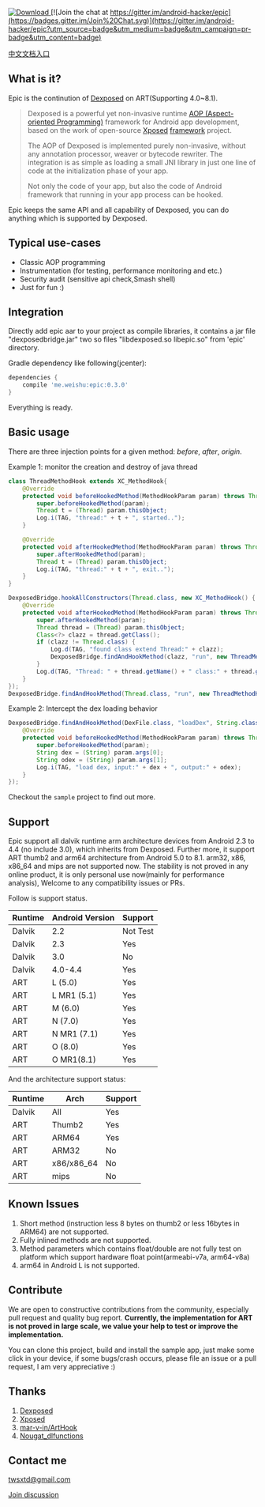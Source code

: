 [![Download](https://api.bintray.com/packages/twsxtd/maven/epic/images/download.svg) ](https://bintray.com/twsxtd/maven/epic/_latestVersion)
[![Join the chat at https://gitter.im/android-hacker/epic](https://badges.gitter.im/Join%20Chat.svg)](https://gitter.im/android-hacker/epic?utm_source=badge&utm_medium=badge&utm_campaign=pr-badge&utm_content=badge)   

[中文文档入口](README_cn.md "中文")

What is it?
-----------

Epic is the continution of [Dexposed](https://github.com/alibaba/dexposed) on ART(Supporting 4.0~8.1).

> Dexposed is a powerful yet non-invasive runtime [AOP (Aspect-oriented Programming)](http://en.wikipedia.org/wiki/Aspect-oriented_programming) framework
for Android app development, based on the work of open-source [Xposed](https://github.com/rovo89/Xposed) [framework](https://github.com/rovo89/XposedBridge) project.
>
> The AOP of Dexposed is implemented purely non-invasive, without any annotation processor,
weaver or bytecode rewriter. The integration is as simple as loading a small JNI library
in just one line of code at the initialization phase of your app.
>
> Not only the code of your app, but also the code of Android framework that running in your
app process can be hooked.

Epic keeps the same API and all capability of Dexposed, you can do anything which is supported by Dexposed.

Typical use-cases
-----------------
* Classic AOP programming
* Instrumentation (for testing, performance monitoring and etc.)
* Security audit (sensitive api check,Smash shell)
* Just for fun :)


Integration
-----------
Directly add epic aar to your project as compile libraries, it contains a jar file "dexposedbridge.jar" two so files "libdexposed.so libepic.so" from 'epic' directory.

Gradle dependency like following(jcenter):

```groovy
dependencies {
    compile 'me.weishu:epic:0.3.0'
}
```

Everything is ready.

Basic usage
-----------

There are three injection points for a given method: *before*, *after*, *origin*.

Example 1: monitor the creation and destroy of java thread

```java
class ThreadMethodHook extends XC_MethodHook{
    @Override
    protected void beforeHookedMethod(MethodHookParam param) throws Throwable {
        super.beforeHookedMethod(param);
        Thread t = (Thread) param.thisObject;
        Log.i(TAG, "thread:" + t + ", started..");
    }

    @Override
    protected void afterHookedMethod(MethodHookParam param) throws Throwable {
        super.afterHookedMethod(param);
        Thread t = (Thread) param.thisObject;
        Log.i(TAG, "thread:" + t + ", exit..");
    }
}

DexposedBridge.hookAllConstructors(Thread.class, new XC_MethodHook() {
    @Override
    protected void afterHookedMethod(MethodHookParam param) throws Throwable {
        super.afterHookedMethod(param);
        Thread thread = (Thread) param.thisObject;
        Class<?> clazz = thread.getClass();
        if (clazz != Thread.class) {
            Log.d(TAG, "found class extend Thread:" + clazz);
            DexposedBridge.findAndHookMethod(clazz, "run", new ThreadMethodHook());
        }
        Log.d(TAG, "Thread: " + thread.getName() + " class:" + thread.getClass() +  " is created.");
    }
});
DexposedBridge.findAndHookMethod(Thread.class, "run", new ThreadMethodHook());
```

Example 2: Intercept the dex loading behavior

```java
DexposedBridge.findAndHookMethod(DexFile.class, "loadDex", String.class, String.class, int.class, new XC_MethodHook() {
    @Override
    protected void beforeHookedMethod(MethodHookParam param) throws Throwable {
        super.beforeHookedMethod(param);
        String dex = (String) param.args[0];
        String odex = (String) param.args[1];
        Log.i(TAG, "load dex, input:" + dex + ", output:" + odex);
    }
});
```

Checkout the `sample` project to find out more.

Support
----------
Epic support all dalvik runtime arm architecture devices from Android 2.3 to 4.4 (no include 3.0), which inherits from Dexposed. Further more, it support ART thumb2 and arm64 architecture from Android 5.0 to 8.1. arm32, x86, x86_64 and mips are not supported now. The stability is not proved in any online product, it is only personal use now(mainly for performance analysis), Welcome to any compatibility issues or PRs.

Follow is support status.

Runtime | Android Version | Support
------  | --------------- | --------
Dalvik  | 2.2             | Not Test
Dalvik  | 2.3             | Yes
Dalvik  | 3.0             | No
Dalvik  | 4.0-4.4         | Yes
ART     | L (5.0)         | Yes
ART     | L MR1 (5.1)     | Yes
ART     | M (6.0)         | Yes
ART     | N (7.0)         | Yes
ART     | N MR1 (7.1)     | Yes
ART     | O (8.0)         | Yes
ART     | O MR1(8.1)      | Yes

And the architecture support status:

Runtime  | Arch         | Support
-------- | ------------ | --------
Dalvik   | All          | Yes
ART      | Thumb2       | Yes
ART      | ARM64        | Yes
ART      | ARM32        | No
ART      | x86/x86_64   | No
ART      | mips         | No

Known Issues
-------------

1. Short method (instruction less 8 bytes on thumb2 or less 16bytes in ARM64) are not supported.
2. Fully inlined methods are not supported.
3. Method parameters which contains float/double are not fully test on platform which support hardware float point(armeabi-v7a, arm64-v8a)
4. arm64 in Android L is not supported.

Contribute
----------
We are open to constructive contributions from the community, especially pull request
and quality bug report. **Currently, the implementation for ART is not proved in large scale, we value your help to test or improve the implementation.**

You can clone this project, build and install the sample app, just make some click  in your device, if some bugs/crash occurs, please file an issue or a pull request, I am very appreciative :)

Thanks
-------
1. [Dexposed](https://github.com/alibaba/dexposed)
2. [Xposed](http://repo.xposed.info/module/de.robv.android.xposed.installer)
3. [mar-v-in/ArtHook](https://github.com/mar-v-in/ArtHook)
4. [Nougat_dlfunctions](https://github.com/avs333/Nougat_dlfunctions.git)


Contact me
----------

twsxtd@gmail.com

[Join discussion](https://gitter.im/android-hacker/epic?utm_source=badge&utm_medium=badge&utm_campaign=pr-badge&utm_content=badge) 
